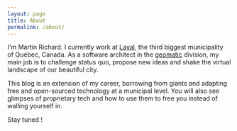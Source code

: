 ```yaml
---
layout: page
title: About
permalink: /about/
---
```


I'm Martin Richard. I currently work at [Laval][laval], the third biggest municipality of Québec, Canada.  As a software architect in the [geomatic][geodef] division, my main job is to challenge status quo, propose new ideas and shake the virtual landscape of our beautiful city.

This blog is an extension of my career, borrowing from giants and adapting free and open-sourced technology at a municipal level.  You will also see glimpses of proprietary tech and how to use them to free you instead of walling yourself in.

Stay tuned !

[laval]: http://www.laval.ca/
[geodef]: https://en.wikipedia.org/wiki/Geomatics